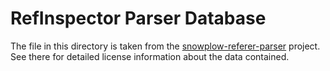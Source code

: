 # RefInspector Parser Database

The file in this directory is taken from the
[snowplow-referer-parser](https://github.com/snowplow-referer-parser/referer-parser)
project. See there for detailed license information about the data contained.
